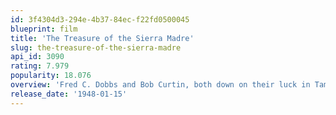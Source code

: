 ```yaml
---
id: 3f4304d3-294e-4b37-84ec-f22fd0500045
blueprint: film
title: 'The Treasure of the Sierra Madre'
slug: the-treasure-of-the-sierra-madre
api_id: 3090
rating: 7.979
popularity: 18.076
overview: 'Fred C. Dobbs and Bob Curtin, both down on their luck in Tampico, Mexico in 1925, meet up with a grizzled prospector named Howard and decide to join with him in search of gold in the wilds of central Mexico. Through enormous difficulties, they eventually succeed in finding gold, but bandits, the elements, and most especially greed threaten to turn their success into disaster.'
release_date: '1948-01-15'
---
```

